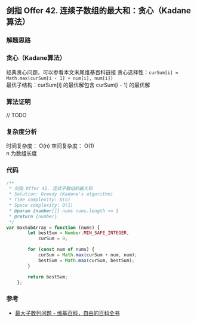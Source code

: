 ## 剑指 Offer 42. 连续子数组的最大和：贪心（Kadane算法）

### 解题思路

### 贪心（Kadane算法）

经典贪心问题，可以参看本文末尾维基百科链接 贪心选择性：` curSum[i] = Math.max(curSum[i - 1] + num[i], num[i]) `   
最优子结构：curSum[i] 的最优解包含 curSum[i - 1] 的最优解

### 算法证明

// TODO

### 复杂度分析

时间复杂度： O(n)
空间复杂度： O(1)  
n 为数组长度

### 代码

```javascript
/**
 * 剑指 Offer 42. 连续子数组的最大和
 * Solution: Greedy (Kadane's algorithm)
 * Time complexity: O(n)
 * Space complexity: O(1)
 * @param {number[]} nums nums.length >= 1
 * @return {number}
 */
var maxSubArray = function (nums) {
        let bestSum = Number.MIN_SAFE_INTEGER,
            curSum = 0;

        for (const num of nums) {
            curSum = Math.max(curSum + num, num);
            bestSum = Math.max(curSum, bestSum);
        }

        return bestSum;
    };
```

### 参考

- [最大子数列问题 - 维基百科，自由的百科全书](https://zh.wikipedia.org/wiki/%E6%9C%80%E5%A4%A7%E5%AD%90%E6%95%B0%E5%88%97%E9%97%AE%E9%A2%98)